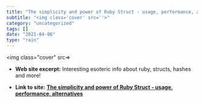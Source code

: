 ```yaml
---
title: "The simplicity and power of Ruby Struct - usage, performance, alternatives"
subtitle: "<img class='cover' src=''>"
category: "uncategorized"
tags: []
date: "2021-04-06"
type: "rain"
---
```

<img class="cover" src=>



* **Web site excerpt:** Interesting esoteric info about ruby, structs, hashes and more!

* **Link to site:** **[The simplicity and power of Ruby Struct - usage, performance, alternatives](http://pdabrowski.com/blog/ruby/ruby-struct)**